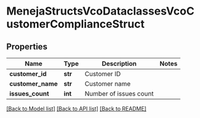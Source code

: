 # MenejaStructsVcoDataclassesVcoCustomerComplianceStruct

## Properties
Name | Type | Description | Notes
------------ | ------------- | ------------- | -------------
**customer_id** | **str** | Customer ID | 
**customer_name** | **str** | Customer name | 
**issues_count** | **int** | Number of issues count | 

[[Back to Model list]](../README.md#documentation-for-models) [[Back to API list]](../README.md#documentation-for-api-endpoints) [[Back to README]](../README.md)


